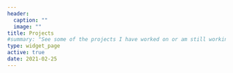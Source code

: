```yaml
---
header:
  caption: ""
  image: ""
title: Projects
#summary: "See some of the projects I have worked on or am still working on"
type: widget_page
active: true
date: 2021-02-25
---
```


